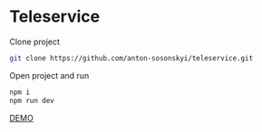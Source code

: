 # Teleservice

Clone project
```sh
git clone https://github.com/anton-sosonskyi/teleservice.git
```
Open project and run
```sh
npm i
npm run dev
```

[DEMO](https://anton-sosonskyi.github.io/teleservice/)